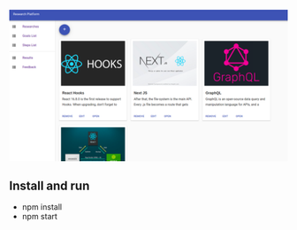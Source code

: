
![Goals](https://github.com/kapit4n/react-research/blob/develop/mockups/react-research-list-light.png?raw=true)

## Install and run
* npm install
* npm start
